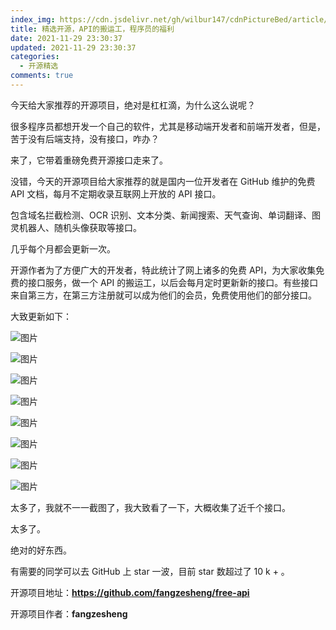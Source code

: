 ```yaml
---
index_img: https://cdn.jsdelivr.net/gh/wilbur147/cdnPictureBed/article/20211129142513
title: 精选开源，API的搬运工，程序员的福利
date: 2021-11-29 23:30:37
updated: 2021-11-29 23:30:37
categories:
  - 开源精选
comments: true
---
```

今天给大家推荐的开源项目，绝对是杠杠滴，为什么这么说呢？

很多程序员都想开发一个自己的软件，尤其是移动端开发者和前端开发者，但是，苦于没有后端支持，没有接口，咋办？

来了，它带着重磅免费开源接口走来了。

没错，今天的开源项目给大家推荐的就是国内一位开发者在 GitHub 维护的免费 API 文档，每月不定期收录互联网上开放的 API 接口。

包含域名拦截检测、OCR 识别、文本分类、新闻搜索、天气查询、单词翻译、图灵机器人、随机头像获取等接口。

几乎每个月都会更新一次。

开源作者为了方便广大的开发者，特此统计了网上诸多的免费 API，为大家收集免费的接口服务，做一个 API 的搬运工，以后会每月定时更新新的接口。有些接口来自第三方，在第三方注册就可以成为他们的会员，免费使用他们的部分接口。

大致更新如下：

![图片](https://cdn.jsdelivr.net/gh/wilbur147/cdnPictureBed/article/20211129142513)

![图片](https://cdn.jsdelivr.net/gh/wilbur147/cdnPictureBed/article/20211129142519)

![图片](https://cdn.jsdelivr.net/gh/wilbur147/cdnPictureBed/article/20211129142528)

![图片](https://cdn.jsdelivr.net/gh/wilbur147/cdnPictureBed/article/20211129142533)

![图片](https://cdn.jsdelivr.net/gh/wilbur147/cdnPictureBed/article/20211129142537)

![图片](https://cdn.jsdelivr.net/gh/wilbur147/cdnPictureBed/article/20211129142541)

![图片](https://cdn.jsdelivr.net/gh/wilbur147/cdnPictureBed/article/20211129142544)

![图片](https://cdn.jsdelivr.net/gh/wilbur147/cdnPictureBed/article/20211129142550)

太多了，我就不一一截图了，我大致看了一下，大概收集了近千个接口。

太多了。

绝对的好东西。

有需要的同学可以去 GitHub 上 star 一波，目前 star 数超过了 10 k + 。

开源项目地址：**https://github.com/fangzesheng/free-api**

开源项目作者：**fangzesheng**